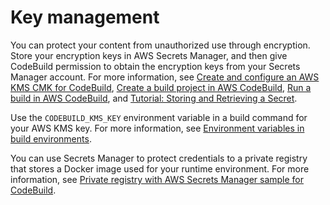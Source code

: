 # Key management<a name="security-key-management"></a>

 You can protect your content from unauthorized use through encryption\. Store your encryption keys in AWS Secrets Manager, and then give CodeBuild permission to obtain the encryption keys from your Secrets Manager account\. For more information, see [Create and configure an AWS KMS CMK for CodeBuild](setting-up.md#setting-up-kms), [Create a build project in AWS CodeBuild](create-project.md), [Run a build in AWS CodeBuild](run-build.md), and [Tutorial: Storing and Retrieving a Secret](https://docs.aws.amazon.com/secretsmanager/latest/userguide/tutorials_basic.html)\. 

 Use the `CODEBUILD_KMS_KEY` environment variable in a build command for your AWS KMS key\. For more information, see [Environment variables in build environments](build-env-ref-env-vars.md)\. 

 You can use Secrets Manager to protect credentials to a private registry that stores a Docker image used for your runtime environment\. For more information, see [ Private registry with AWS Secrets Manager sample for CodeBuild](sample-private-registry.md)\. 